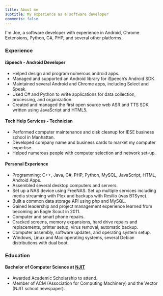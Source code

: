 ```yaml
---
title: About me
subtitle: My experience as a software developer
comments: false
---
```


I'm Joe, a software developer with experience in Android, Chrome Extensions, Python, C#, PHP, and several other platforms.

### Experience

#### iSpeech - Android Developer

 - Helped design and program numerous android apps.
 - Managed and supported an Android library for iSpeech’s Android SDK.
 - Maintained several Android and Chrome apps, including Select and Speak.
 - Used C# and Python to write applications for data collection, processing, and organization.
 - Created and managed the first open source web ASR and TTS SDK written using JavaScript and HTML5.

#### Tech Help Services - Technician

 - Performed computer maintenance and disk cleanup for IESE business school in Manhattan.
 - Developed company name and business cards to market my computer expertise.
 - Helped numerous people with computer selection and network set-up.

#### Personal Experience
 - Programming: C++, Java, C#, PHP, Python, MySQL, JavaScript, HTML, Android Apps.
 - Assembled several desktop computers and servers.
 - Set up a NAS device using FreeNAS. Set up multiple services including media streaming with Plex and backups with Resilio (was BTSync).
 - Built a common data storage API using php and MySQL.
 - Gained leadership and project management experience learned from becoming an Eagle Scout in 2011.
 - Computer and smart phone repairs.
  - Cracked screens, memory expansions, hard drive repairs and replacements, printer setup, virus removal, automatic backup.
 - Computer assembly, software updates, and operating system setup.
  - Windows, Linux and Mac operating systems, several Debian distributions with dual boot.

### Education

#### Bachelor of Computer Science at [NJIT](http://www.njit.edu/)
 - Awarded Academic Scholarship to attend.
 - Member of ACM (Association for Computing Machinery) and the Vector (NJIT school newspaper).